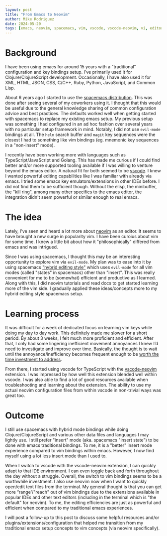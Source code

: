 ```yaml
---
layout: post
title: "From Emacs to Neovim"
author: Mike Rodriguez
date: 2024-05-20
tags: [emacs, neovim, spacemacs, vim, vscode, vscode-neovim, vi, editor, development, programming]
---
```


# Background

I have been using emacs for around 15 years with a "traditional" configuration and key bindings setup. I’ve primarily used it for Clojure/ClojureScript development. Occasionally, I have also used it for XML, HTML, JSON, CSS, C/C++, Ruby, Python, JavaScript, and Common Lisp.

About 6 years ago I started to use the [spacemacs distribution](https://www.spacemacs.org). This was done after seeing several of my coworkers using it. I thought that this would be useful due to the general knowledge sharing of common configuration advice and best practices. The defaults worked well when getting started with spacemacs to replace my existing emacs setup. My previous setup was something I had configured in an ad hoc fashion over several years with no particular setup framework in mind. Notably, I did not use `evil-mode` bindings at all. The `helm` search buffer and `magit` key sequences were the closest I had to something like vim bindings (eg. mnemonic key sequences in a "non-insert" mode).

I recently have been working more with languages such as TypeScript/JavaScript and Golang. This has made me curious if I could find better and/or more supported tooling available if I was willing to venture beyond the emacs editor. A natural fit for both seemed to be [vscode](https://code.visualstudio.com). I knew I wanted powerful editing capabilities like I was familiar with already via emacs. I tried some emacs key emulators/extensions in other IDEs before. I did not find them to be sufficient though. Without the elisp, the minibuffer, the "kill ring", among many other specifics to the emacs editor, the integration didn't seem powerful or similar enough to real emacs.

# The idea

Lately, I've seen and heard a lot more about [neovim](https://neovim.io) as an editor. It seems to have brought a new surge in popularity vim. I have been curoius about vim for some time. I knew a little bit about how it "philosophically" differed from emacs and was intrigued.

Since I was using spacemacs, I thought this may be an interesting opportunity to explore vim via `evil-mode`. My plan was to ease into it by using spacemacs ["hybrid editing style"](https://develop.spacemacs.org/doc/DOCUMENTATION.html#hybrid) which uses `evil-mode` for all vim modes (called "states" in spacemacs) other than "insert". This was really convenient for me to be (somewhat) efficient and productive as I learned. Along with this, I did neovim tutorials and read docs to get started learning more of the vim side. I gradually applied these ideas/concepts more to my hybrid editing style spacemacs setup.

# Learning process

It was difficult for a week of dedicated focus on learning vim keys while doing my day to day work. This definitely made me slower for a short period. By about 3 weeks, I felt much more proficient and efficient. After that, I only had some lingering inefficient movement annoyances I knew I’d need to investigate and improve over time. Basically, the thought is to wait until the annoyance/inefficiency becomes frequent enough to be [worth the time investment to address](https://xkcd.com/1205).

From there, I started using vscode for TypeScript with the [vscode-neovim](https://github.com/vscode-neovim/vscode-neovim) extension. I was impressed by how well this extension blended well within vscode. I was also able to find a lot of good resources available when troubleshooting and learning about the extension. The ability to use my actual neovim configuration files from within vscode in non-trivial ways was great too.

# Outcome

I still use spacemacs with hybrid mode bindings while doing Clojure/ClojureScript and various other data files and languages I may lightly use. I still prefer "insert" mode (aka. spacemacs "insert state") to be done with emacs traditional bindings. To me, it is a "better" insert mode experience compared to vim bindings within emacs. However, I now find myself using a lot less insert mode than I used to.

When I switch to vscode with the vscode-neovim extension, I can quickly adapt to that IDE environment. I can even toggle back and forth throughout the day without a struggle. Overall, the switch to vim bindings seems to be a worthwhile investment. I also use neovim now when I want to quickly open/edit text files from the terminal. My general thought is that you can get more “range”/"reach" out of vim bindings due to the extensions available in popular IDEs and other text editors (including in the terminal which is "the default" for neovim). To me, the editing efficiencies are just as powerful and efficient when compared to my traditional emacs experiences.

I will post a follow-up to this post to discuss some helpful resources and/or plugins/extensions/configuration that helped me transition from my traditional emacs setup concepts to vim concepts (via neovim specifically).
